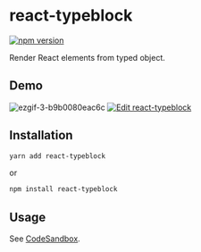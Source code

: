 # react-typeblock

[![npm version](https://badge.fury.io/js/react-typeblock.svg)](https://badge.fury.io/js/react-typeblock)

Render React elements from typed object.

## Demo

![ezgif-3-b9b0080eac6c](https://user-images.githubusercontent.com/7702653/72217783-3e8c0c00-3576-11ea-8408-1c5824e2cedb.gif)
[![Edit react-typeblock](https://codesandbox.io/static/img/play-codesandbox.svg)](https://codesandbox.io/s/mutable-hill-bzg8f?fontsize=14&hidenavigation=1&theme=dark)

## Installation

```sh
yarn add react-typeblock
```

or

```sh
npm install react-typeblock
```

## Usage

See [CodeSandbox](https://codesandbox.io/s/mutable-hill-bzg8f?fontsize=14&hidenavigation=1&theme=dark).
